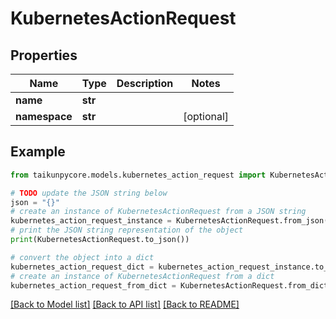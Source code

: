 # KubernetesActionRequest


## Properties

Name | Type | Description | Notes
------------ | ------------- | ------------- | -------------
**name** | **str** |  | 
**namespace** | **str** |  | [optional] 

## Example

```python
from taikunpycore.models.kubernetes_action_request import KubernetesActionRequest

# TODO update the JSON string below
json = "{}"
# create an instance of KubernetesActionRequest from a JSON string
kubernetes_action_request_instance = KubernetesActionRequest.from_json(json)
# print the JSON string representation of the object
print(KubernetesActionRequest.to_json())

# convert the object into a dict
kubernetes_action_request_dict = kubernetes_action_request_instance.to_dict()
# create an instance of KubernetesActionRequest from a dict
kubernetes_action_request_from_dict = KubernetesActionRequest.from_dict(kubernetes_action_request_dict)
```
[[Back to Model list]](../README.md#documentation-for-models) [[Back to API list]](../README.md#documentation-for-api-endpoints) [[Back to README]](../README.md)


